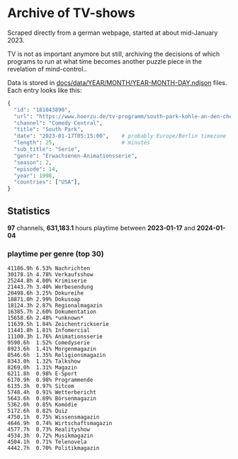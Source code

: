 # Archive of TV-shows

Scraped directly from a german webpage, started at about mid-January 2023.

TV is not as important anymore but still, archiving the decisions of which programs to run at what time
becomes another puzzle piece in the revelation of mind-control.. 

Data is stored in [docs/data/YEAR/MONTH/YEAR-MONTH-DAY.ndjson](docs/data/) files. 
Each entry looks like this:

```python
{
  "id": "181043890", 
  "url": "https://www.hoerzu.de/tv-programm/south-park-kohle-an-den-chefkoch/bid_181043890/", 
  "channel": "Comedy Central", 
  "title": "South Park", 
  "date": "2023-01-17T05:15:00",    # probably Europe/Berlin timezone 
  "length": 25,                     # minutes 
  "sub_title": "Serie", 
  "genre": "Erwachsenen-Animationsserie", 
  "season": 2, 
  "episode": 14, 
  "year": 1998, 
  "countries": ["USA"],
}
```

## Statistics

**97** channels, **631,183.1** hours playtime between **2023-01-17** and **2024-01-04**


### playtime per genre (top 30)

    41186.9h 6.53% Nachrichten
    30178.1h 4.78% Verkaufsshow
    25244.8h 4.00% Krimiserie
    21443.7h 3.40% Werbesendung
    20498.6h 3.25% Dokureihe
    18871.0h 2.99% Dokusoap
    18124.3h 2.87% Regionalmagazin
    16385.7h 2.60% Dokumentation
    15658.6h 2.48% *unknown*
    11639.5h 1.84% Zeichentrickserie
    11441.8h 1.81% Infomercial
    11100.3h 1.76% Animationsserie
    9590.6h  1.52% Comedyserie
    8923.6h  1.41% Morgenmagazin
    8546.6h  1.35% Religionsmagazin
    8343.0h  1.32% Talkshow
    8269.0h  1.31% Magazin
    6211.8h  0.98% E-Sport
    6170.9h  0.98% Programmende
    6135.3h  0.97% Sitcom
    5748.4h  0.91% Wetterbericht
    5643.6h  0.89% Börsenmagazin
    5362.0h  0.85% Komödie
    5172.6h  0.82% Quiz
    4750.1h  0.75% Wissensmagazin
    4646.9h  0.74% Wirtschaftsmagazin
    4577.7h  0.73% Realityshow
    4534.3h  0.72% Musikmagazin
    4504.1h  0.71% Telenovela
    4442.7h  0.70% Politikmagazin
